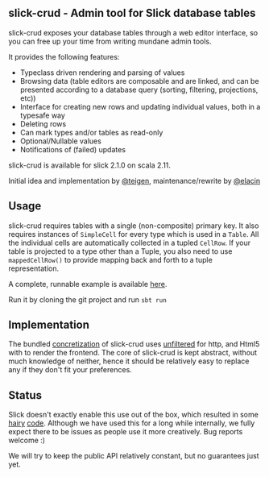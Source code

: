 ## slick-crud - Admin tool for Slick database tables

slick-crud exposes your database tables through a web editor interface, so you can free up your
time from writing mundane admin tools.

It provides the following features:
- Typeclass driven rendering and parsing of values
- Browsing data (table editors are composable and are linked, and can be presented according to a database query (sorting, filtering, projections, etc))
- Interface for creating new rows and updating individual values, both in a typesafe way
- Deleting rows
- Can mark types and/or tables as read-only
- Optional/Nullable values
- Notifications of (failed) updates

slick-crud is available for slick 2.1.0 on scala 2.11.
 
Initial idea and implementation by [@teigen][teigen], maintenance/rewrite by [@elacin][elacin]

## Usage

slick-crud requires tables with a single (non-composite) primary key. It also requires instances of `SimpleCell`
 for every type which is used in a `Table`. All the individual cells are automatically collected in a tupled `CellRow`.
 If your table is projected to a type other than a Tuple, you also need to use `mappedCellRow()`
 to provide mapping back and forth to a tuple representation.

A complete, runnable example is available [here][demo].

Run it by cloning the git project and run `sbt run`


## Implementation

The bundled [concretization][crud-unfiltered] of slick-crud uses [unfiltered][unfiltered]
for http, and Html5 with to render the frontend.
The core of slick-crud is kept abstract, without much knowledge of neither, hence it should be relatively
easy to replace any if they don't fit your preferences.

## Status
Slick doesn't exactly enable this use out of the box, which resulted in some [hairy][columnPicker] [code][queryParser].
Although we have used this for a long while internally, we fully expect there to be issues as people use
it more creatively. Bug reports welcome :)

We will try to keep the public API relatively constant, but no guarantees just yet.

[teigen]: https://github.com/teigen
[elacin]: https://github.com/elacin
[demo]: demo/src/main/scala/no/penger/crud/CrudDemoWebApp.scala
[crud-unfiltered]: unfiltered/src/main/scala/no/penger/crud
[unfiltered]: https://github.com/unfiltered/unfiltered
[columnPicker]: core/src/main/scala/no/penger/crud/columnPicker.scala
[queryParser]: core/src/main/scala/no/penger/crud/queryParser.scala